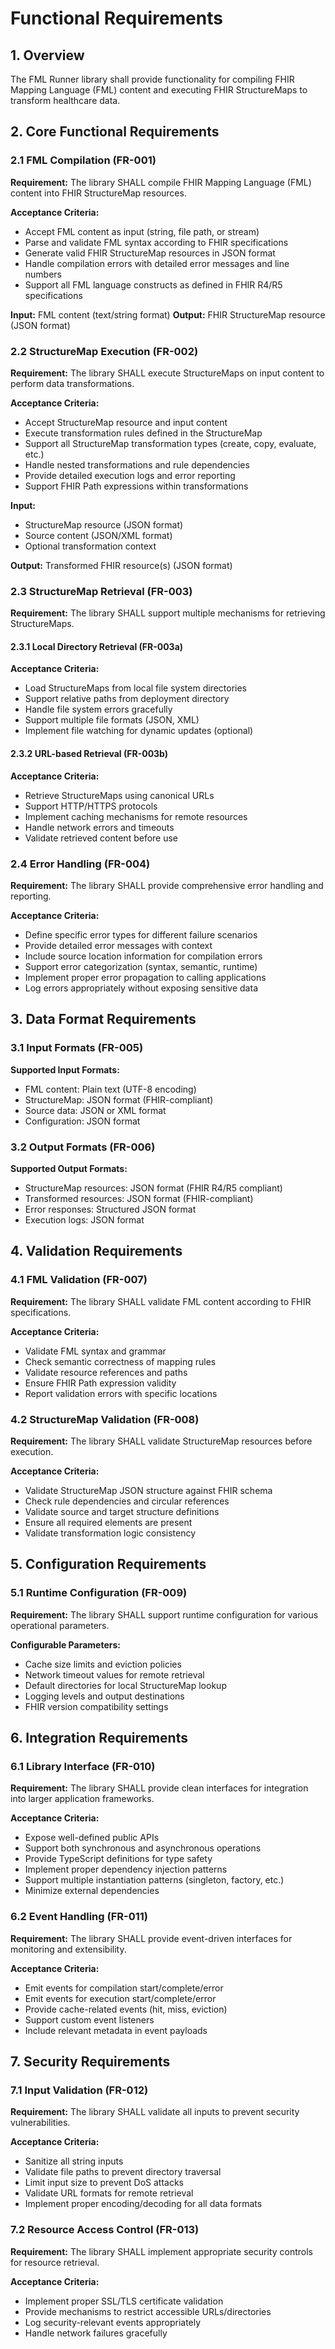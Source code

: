 # Functional Requirements

## 1. Overview

The FML Runner library shall provide functionality for compiling FHIR Mapping Language (FML) content and executing FHIR StructureMaps to transform healthcare data.

## 2. Core Functional Requirements

### 2.1 FML Compilation (FR-001)

**Requirement:** The library SHALL compile FHIR Mapping Language (FML) content into FHIR StructureMap resources.

**Acceptance Criteria:**
- Accept FML content as input (string, file path, or stream)
- Parse and validate FML syntax according to FHIR specifications
- Generate valid FHIR StructureMap resources in JSON format
- Handle compilation errors with detailed error messages and line numbers
- Support all FML language constructs as defined in FHIR R4/R5 specifications

**Input:** FML content (text/string format)
**Output:** FHIR StructureMap resource (JSON format)

### 2.2 StructureMap Execution (FR-002)

**Requirement:** The library SHALL execute StructureMaps on input content to perform data transformations.

**Acceptance Criteria:**
- Accept StructureMap resource and input content
- Execute transformation rules defined in the StructureMap
- Support all StructureMap transformation types (create, copy, evaluate, etc.)
- Handle nested transformations and rule dependencies
- Provide detailed execution logs and error reporting
- Support FHIR Path expressions within transformations

**Input:** 
- StructureMap resource (JSON format)
- Source content (JSON/XML format)
- Optional transformation context

**Output:** Transformed FHIR resource(s) (JSON format)

### 2.3 StructureMap Retrieval (FR-003)

**Requirement:** The library SHALL support multiple mechanisms for retrieving StructureMaps.

#### 2.3.1 Local Directory Retrieval (FR-003a)

**Acceptance Criteria:**
- Load StructureMaps from local file system directories
- Support relative paths from deployment directory
- Handle file system errors gracefully
- Support multiple file formats (JSON, XML)
- Implement file watching for dynamic updates (optional)

#### 2.3.2 URL-based Retrieval (FR-003b)

**Acceptance Criteria:**
- Retrieve StructureMaps using canonical URLs
- Support HTTP/HTTPS protocols
- Implement caching mechanisms for remote resources
- Handle network errors and timeouts
- Validate retrieved content before use

### 2.4 Error Handling (FR-004)

**Requirement:** The library SHALL provide comprehensive error handling and reporting.

**Acceptance Criteria:**
- Define specific error types for different failure scenarios
- Provide detailed error messages with context
- Include source location information for compilation errors
- Support error categorization (syntax, semantic, runtime)
- Implement proper error propagation to calling applications
- Log errors appropriately without exposing sensitive data

## 3. Data Format Requirements

### 3.1 Input Formats (FR-005)

**Supported Input Formats:**
- FML content: Plain text (UTF-8 encoding)
- StructureMap: JSON format (FHIR-compliant)
- Source data: JSON or XML format
- Configuration: JSON format

### 3.2 Output Formats (FR-006)

**Supported Output Formats:**
- StructureMap resources: JSON format (FHIR R4/R5 compliant)
- Transformed resources: JSON format (FHIR-compliant)
- Error responses: Structured JSON format
- Execution logs: JSON format

## 4. Validation Requirements

### 4.1 FML Validation (FR-007)

**Requirement:** The library SHALL validate FML content according to FHIR specifications.

**Acceptance Criteria:**
- Validate FML syntax and grammar
- Check semantic correctness of mapping rules
- Validate resource references and paths
- Ensure FHIR Path expression validity
- Report validation errors with specific locations

### 4.2 StructureMap Validation (FR-008)

**Requirement:** The library SHALL validate StructureMap resources before execution.

**Acceptance Criteria:**
- Validate StructureMap JSON structure against FHIR schema
- Check rule dependencies and circular references
- Validate source and target structure definitions
- Ensure all required elements are present
- Validate transformation logic consistency

## 5. Configuration Requirements

### 5.1 Runtime Configuration (FR-009)

**Requirement:** The library SHALL support runtime configuration for various operational parameters.

**Configurable Parameters:**
- Cache size limits and eviction policies
- Network timeout values for remote retrieval
- Default directories for local StructureMap lookup
- Logging levels and output destinations
- FHIR version compatibility settings

## 6. Integration Requirements

### 6.1 Library Interface (FR-010)

**Requirement:** The library SHALL provide clean interfaces for integration into larger application frameworks.

**Acceptance Criteria:**
- Expose well-defined public APIs
- Support both synchronous and asynchronous operations
- Provide TypeScript definitions for type safety
- Implement proper dependency injection patterns
- Support multiple instantiation patterns (singleton, factory, etc.)
- Minimize external dependencies

### 6.2 Event Handling (FR-011)

**Requirement:** The library SHALL provide event-driven interfaces for monitoring and extensibility.

**Acceptance Criteria:**
- Emit events for compilation start/complete/error
- Emit events for execution start/complete/error
- Provide cache-related events (hit, miss, eviction)
- Support custom event listeners
- Include relevant metadata in event payloads

## 7. Security Requirements

### 7.1 Input Validation (FR-012)

**Requirement:** The library SHALL validate all inputs to prevent security vulnerabilities.

**Acceptance Criteria:**
- Sanitize all string inputs
- Validate file paths to prevent directory traversal
- Limit input size to prevent DoS attacks
- Validate URL formats for remote retrieval
- Implement proper encoding/decoding for all data formats

### 7.2 Resource Access Control (FR-013)

**Requirement:** The library SHALL implement appropriate security controls for resource retrieval.

**Acceptance Criteria:**
- Implement proper SSL/TLS certificate validation
- Provide mechanisms to restrict accessible URLs/directories
- Log security-relevant events appropriately
- Handle network failures gracefully